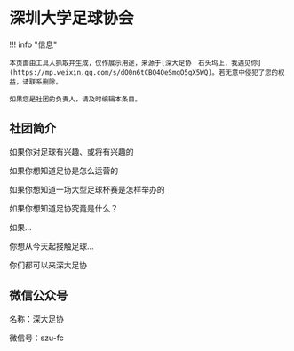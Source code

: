 # 深圳大学足球协会

!!! info "信息"

    本页面由工具人抓取并生成，仅作展示用途，来源于[深大足协｜石头坞上，我遇见你](https://mp.weixin.qq.com/s/dO0n6tCBQ4OeSmgO5gX5WQ)。若无意中侵犯了您的权益，请联系删除。
    
    如果您是社团的负责人，请及时编辑本条目。
    
## 社团简介
如果你对足球有兴趣、或将有兴趣的

如果你想知道足协是怎么运营的

如果你想知道一场大型足球杯赛是怎样举办的

如果你想知道足协究竟是什么？

如果…

你想从今天起接触足球…

你们都可以来深大足协

## 微信公众号
名称：深大足协

微信号：szu-fc
